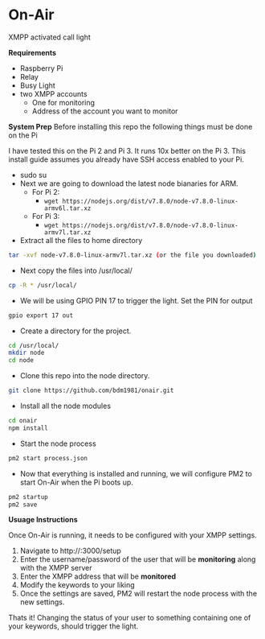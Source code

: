 # On-Air
XMPP activated call light

**Requirements**
* Raspberry Pi
* Relay
* Busy Light
* two XMPP accounts
  * One for monitoring
  * Address of the account you want to monitor

**System Prep**
Before installing this repo the following things must be done on the Pi

I have tested this on the Pi 2 and Pi 3. It runs 10x better on the Pi 3. This install guide assumes you already have SSH access enabled to your Pi.

* sudo su
* Next we are going to download the latest node bianaries for ARM.
  * For Pi 2:
    * ``` wget https://nodejs.org/dist/v7.8.0/node-v7.8.0-linux-armv6l.tar.xz ```
  * For Pi 3: 
    * ``` wget https://nodejs.org/dist/v7.8.0/node-v7.8.0-linux-armv7l.tar.xz ```
* Extract all the files to home directory
``` bash
tar -xvf node-v7.8.0-linux-armv7l.tar.xz (or the file you downloaded)
```
* Next copy the files into /usr/local/
``` bash
cp -R * /usr/local/
```
* We will be using GPIO PIN 17 to trigger the light. Set the PIN for output
``` bash
gpio export 17 out
```
* Create a directory for the project.
``` bash
cd /usr/local/
mkdir node
cd node
```
* Clone this repo into the node directory.
``` bash
git clone https://github.com/bdm1981/onair.git
```
* Install all the node modules
``` bash
cd onair
npm install
```
* Start the node process
``` bash
pm2 start process.json
```
* Now that everything is installed and running, we will configure PM2 to start On-Air when the Pi boots up.
``` bash
pm2 startup
pm2 save
```
**Usuage Instructions**

Once On-Air is running, it needs to be configured with your XMPP settings.

1. Navigate to http://<IP Address>:3000/setup
2. Enter the username/password of the user that will be **monitoring** along with the XMPP server
3. Enter the XMPP address that will be **monitored**
4. Modify the keywords to your liking
5. Once the settings are saved, PM2 will restart the node process with the new settings.

Thats it! Changing the status of your user to something containing one of your keywords, should trigger the light.

